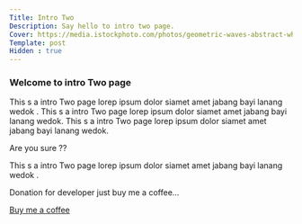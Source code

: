 ```yaml
---
Title: Intro Two
Description: Say hello to intro two page.
Cover: https://media.istockphoto.com/photos/geometric-waves-abstract-white-background-picture-id1189574439?b=1&k=20&m=1189574439&s=170667a&w=0&h=8NM7QqR54Iw1TDUJajYmg3XX5GA80VKsyhmnmc29aeE=
Template: post
Hidden : true
---
```


### Welcome to intro Two page

This s a intro Two page lorep ipsum dolor siamet amet jabang bayi lanang wedok . This s a intro Two page lorep ipsum dolor siamet amet jabang bayi lanang wedok. This s a intro Two page lorep ipsum dolor siamet amet jabang bayi lanang wedok.

Are you sure ??

This s a intro Two page lorep ipsum dolor siamet amet jabang bayi lanang wedok .  


Donation for developer just buy me a coffee... 

<a href="https://app.midtrans.com/payment-links/1647457988722" role="button" class="contrast outline">Buy me a coffee</a>